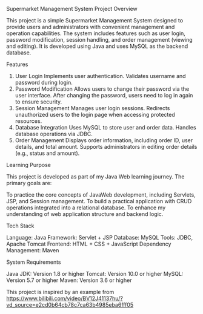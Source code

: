 Supermarket Management System
Project Overview

This project is a simple Supermarket Management System designed to provide users and administrators with convenient management and operation capabilities. The system includes features such as user login, password modification, session handling, and order management (viewing and editing). It is developed using Java and uses MySQL as the backend database.

Features

1. User Login
Implements user authentication.
Validates username and password during login.
2. Password Modification
Allows users to change their password via the user interface.
After changing the password, users need to log in again to ensure security.
3. Session Management
Manages user login sessions.
Redirects unauthorized users to the login page when accessing protected resources.
4. Database Integration
Uses MySQL to store user and order data.
Handles database operations via JDBC.
5. Order Management
Displays order information, including order ID, user details, and total amount.
Supports administrators in editing order details (e.g., status and amount).

Learning Purpose

This project is developed as part of my Java Web learning journey. The primary goals are:

To practice the core concepts of JavaWeb development, including Servlets, JSP, and Session management.
To build a practical application with CRUD operations integrated into a relational database.
To enhance my understanding of web application structure and backend logic.

Tech Stack

Language: Java
Framework: Servlet + JSP
Database: MySQL
Tools: JDBC, Apache Tomcat
Frontend: HTML + CSS + JavaScript
Dependency Management: Maven

System Requirements

Java JDK: Version 1.8 or higher
Tomcat: Version 10.0 or higher
MySQL: Version 5.7 or higher
Maven: Version 3.6 or higher

This project is inspired by an example from https://www.bilibili.com/video/BV12J41137hu/?vd_source=e2cd0b64cb78c7ca63b4985eba6fff05
